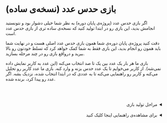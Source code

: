 
# بازی حدس عدد (نسخه‌ی ساده)

اگر بازی حدس عدد (پروژه‌ی پایان دوره) به نظر شما خیلی دشوار بود و نتونستید انجامش بدید، این بازی رو در ابتدا تولید کنید که نسخه‌ی ساده تری از بازی حدس عدد است.

دقت کنید پروژه‌ی پایان دوره‌ی شما همون بازی حدس عدد اصلی هست و در نهایت شما باید همون رو انجام بدید، این بازی فقط به شما کمک خواهد کرد که تسلط خودتون رو بالا ببرید و درواقع بازی رو در چند مرحله بسازید.

بازی ما هر بار یک عدد بین یک تا صد انتخاب می‌کنه (این عدد به کاربر نمایش داده نمی‌شه). از کاربر می‌خوایم تا یک عدد حدس بزنه و وارد کنه. بازی ما عدد کاربر رو تحلیل می‌کنه و کاربر رو راهنمایی می‌کنه تا به عددی که در ابتدا انتخاب شده، نزدیک بشه. اگر عدد رو پیدا کرد، برنده شده.


<br />
<br />
<br />
<details dir="rtl">
  <summary>مراحل تولید بازی</summary>

<br />
<br />

<ol>
  <li>یک عدد تصادفیِ بین ۱ تا ۱۰۰ تولید می‌کنیم. (مثلاً: ۲۱)</li>
  <li>از کاربر می‌خوایم که یک عدد وارد کنه.</li>
  <li>عدد کاربر رو با عدد انتخابی مقایسه می‌کنیم.</li>
  <li>اگر کاربر عدد دقیق را حدس زده باشد برنده می‌شود.</li>
  <li>اگر عدد انتخابی کاربر اشتباه باشد، کاربر را راهنمایی می‌کنیم.
    <ol>
      <li>اگر عدد بزرگتر از عدد انتخابی ما بود، اطلاع می‌دهیم که عدد بزرگتر است.</li>
      <li>اگر عدد کوچکتر از عدد انتخابی ما بود، اطلاع می‌دهیم که عدد کوچکتر است.</li>
      به طور مثال:
عدد تصادفی سیستم: ۲۱
عدد ورودی کاربر: ۵۸
راهنمایی: 
عدد انتخابی شما بزرگتر است.
    </ol>
  </li>
  <li>به مرحله‌ی ۲ می‌رویم. (دوباره از کاربر عدد می‌گیریم و ... .)</li>
  </ol>

  
</details>
 

<br />
<details dir="rtl">
  <summary>برای مشاهده‌ی راهنمایی اینجا کلیک کنید</summary>

<br />
<br />

 لینک آموزش و پیاده‌سازی این پروژه:
 https://doc.rust-lang.org/book/ch02-00-guessing-game-tutorial.html

  
</details>
